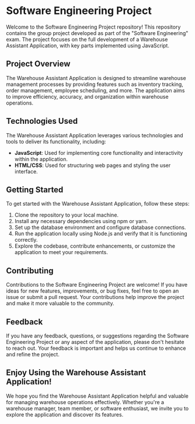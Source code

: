 # Software Engineering Project

Welcome to the Software Engineering Project repository! This repository contains the group project developed as part of the "Software Engineering" exam. The project focuses on the full development of a Warehouse Assistant Application, with key parts implemented using JavaScript.

## Project Overview

The Warehouse Assistant Application is designed to streamline warehouse management processes by providing features such as inventory tracking, order management, employee scheduling, and more. The application aims to improve efficiency, accuracy, and organization within warehouse operations.

## Technologies Used

The Warehouse Assistant Application leverages various technologies and tools to deliver its functionality, including:

- **JavaScript**: Used for implementing core functionality and interactivity within the application.
- **HTML/CSS**: Used for structuring web pages and styling the user interface.

## Getting Started

To get started with the Warehouse Assistant Application, follow these steps:

1. Clone the repository to your local machine.
2. Install any necessary dependencies using npm or yarn.
3. Set up the database environment and configure database connections.
4. Run the application locally using Node.js and verify that it is functioning correctly.
5. Explore the codebase, contribute enhancements, or customize the application to meet your requirements.

## Contributing

Contributions to the Software Engineering Project are welcome! If you have ideas for new features, improvements, or bug fixes, feel free to open an issue or submit a pull request. Your contributions help improve the project and make it more valuable to the community.

## Feedback

If you have any feedback, questions, or suggestions regarding the Software Engineering Project or any aspect of the application, please don't hesitate to reach out. Your feedback is important and helps us continue to enhance and refine the project.

## Enjoy Using the Warehouse Assistant Application!

We hope you find the Warehouse Assistant Application helpful and valuable for managing warehouse operations effectively. Whether you're a warehouse manager, team member, or software enthusiast, we invite you to explore the application and discover its features.
